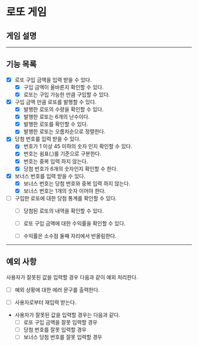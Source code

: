 # 로또 게임

## 게임 설명

---
## 기능 목록
- [x] 로또 구입 금액을 입력 받을 수 있다.
  - [x] 구입 금액이 올바른지 확인할 수 있다.
  - [x] 로또는 구입 가능한 만큼 구입할 수 있다.
- [x] 구입 금액 만큼 로또를 발행할 수 있다.
  - [x] 발행한 로또의 수량을 확인할 수 있다.
  - [x] 발행한 로또는 6개의 난수이다.
  - [x] 발행한 로또를 확인할 수 있다.
  - [x] 발행한 로또는 오름차순으로 정렬한다.
- [x] 당첨 번호를 입력 받을 수 있다.
  - [x] 번호가 1 이상 45 이하의 숫자 인지 확인할 수 있다.
  - [x] 번호는 쉼표(,)를 기준으로 구분한다.
  - [x] 번호는 중복 입력 하지 않는다.
  - [x] 당첨 번호가 6개의 숫자인지 확인할 수 한다.
- [x] 보너스 번호를 입력 받을 수 있다.
  - [x] 보너스 번호는 당첨 번호와 중복 입력 하지 않는다.
  - [x] 보너스 번호는 1개의 숫자 이어야 한다.
- [ ] 구입한 로또에 대한 당첨 통계를 확인할 수 있다.
  - [ ] 당첨된 로또의 내역을 확인할 수 있다.
  - [ ] 로또 구입 금액에 대한 수익률을 확인할 수 있다.
  - [ ] 수익률은 소수점 둘째 자리에서 반올림한다.


---

## 예외 사항
사용자가 잘못된 값을 입력할 경우 다음과 같이 예외 처리한다.
- [ ] 예외 상황에 대한 에러 문구를 출력한다.
- [ ] 사용자로부터 재입력 받는다.


- 사용자가 잘못된 값을 입력할 경우는 다음과 같다.
  - [ ] 로또 구입 금액을 잘못 입력할 경우
  - [ ] 당첨 번호를 잘못 입력할 경우
  - [ ] 보너스 당첨 번호를 잘못 입력할 경우